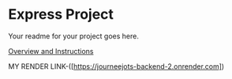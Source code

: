 # Express Project

Your readme for your project goes here.

[Overview and Instructions](./instructions.md)

MY RENDER LINK-([https://journeejots-backend-2.onrender.com])
